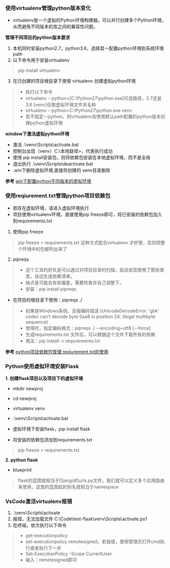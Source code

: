 ### 使用virtualenv管理python版本变化

+ virtualenv是一个虚拟的Python环境构建器。可以并行创建多个Python环境，从而避免不同版本的库之间的兼容性问题。

**管理不同项目的python版本要求**
1. 本机同时安装python2.7，python3.6，选择其一配置python环境到系统环境path
2. 以下命令用于安装virtualenv
> pip install virtualenv
3. 在已创建的项目根目录下使用 virtualenv 创建虚拟python环境
> + 执行以下命令 
> + virtualenv --python=[C:\Python27\python.exe]可选路径，2.7还是3.6 [venv]任取虚拟环境文件夹名称
> + virtualenv --python=C:\Python27\python.exe venv
> + 若不指定--python，则virtualenv会使用默认path配置的python版本创建python虚拟环境

**window下激活虚拟python环境**
+ 激活 .\venv\Scripts\activate.bat
+ 控制台出现（venv）C:\本地路径>，代表执行成功
+ 使用 pip install安装包，则将依赖包安装在本地虚拟环境，而不是全局
+ 退出执行 .\venv\Scripts\deactivate.bat
+ .win下删除虚拟环境,直接将创建的 venv目录删除

**参考**
[win下配置python不同版本的虚拟环境](https://blog.csdn.net/come_dream/article/details/80686548)


### 使用reqiurement.txt管理python项目依赖包
+ 若存在虚拟环境，请进入虚拟环境执行
+ 项目使用virtualenv环境，直接使用pip freeze即可，将已安装的依赖包加入到requirements.txt
1. 使用pip freeze
> pip freeze > requirements.txt
> 这种方式配合virtualenv 才好使，否则把整个环境中的包都列出来了

2. pipreqs
> + 这个工具的好处是可以通过对项目目录的扫描，自动发现使用了那些类库，自动生成依赖清单。
> + 缺点是可能会有些偏差，需要检查并自己调整下。
> + 安装：pip install pipreqs
+ 在项目的根目录下使用：pipreqs ./   
> + 如果是Windows系统，会报编码错误 (UnicodeDecodeError: 'gbk' codec can't decode byte 0xa8 in position 24: illegal multibyte sequence)  
> + 使用时，指定编码格式：pipreqs ./ --encoding=utf8 [--force]
> + 生成requirements.txt 文件后，可以根据这个文件下载所有的依赖
> + 用法：pip install -r requriements.txt

**参考**
[python项目依赖包管理 reqiurement.txt的使用](https://www.cnblogs.com/zhaopanpan/p/9383350.html)


### Python使用虚拟环境安装Flask

**1. 创建flask项目以及项目下的虚拟环境**
+ mkdir newproj
+ cd newproj
+ virtualenv venv
+ .\venv\Scripts\activate.bat
+ 虚拟环境下安装flask，pip install flask

+ 将安装的依赖包添加到requirements.txt
> pip freeze > requirements.txt

**2. python flask**
+ blueprint
> flask的蓝图就相当于Django的urls.py文件，我们就可以定义多个应用路由来使用，这里的蓝图起的别名就相当于namespace



### VsCode激活virtualenv报错
1. .\venv\Scripts\activate
2. 报错，无法加载文件 C:\Code\test-flask\venv\Scripts\activate.ps1
3. 在终端，依次执行以下命令
> + get-executionpolicy
> + set-executionpolicy remotesigned，若报错，使用管理员打开cmd执行或者执行下一步
> + Set-ExecutionPolicy -Scope CurrentUser
> + 输入：remotesigned即可

